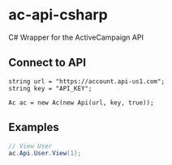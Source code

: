 # ac-api-csharp
C# Wrapper for the ActiveCampaign API

## Connect to API
```
string url = "https://account.api-us1.com";
string key = "API_KEY";

Ac ac = new Ac(new Api(url, key, true));
```

## Examples
```csharp
// View User
ac.Api.User.View(1);
```
